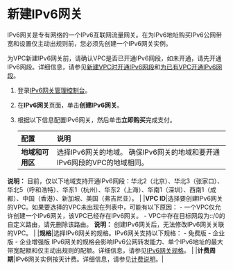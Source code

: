 # 新建IPv6网关

IPv6网关是专有网络的一个IPv6互联网流量网关。在为IPv6地址购买IPv6公网带宽和设置仅主动出规则前，您必须先创建一个IPv6网关实例。

为VPC新建IPv6网关前，请确认VPC是否已开通IPv6网段，如未开通，请先开通IPv6网段。详细信息，请参见[新建VPC时开通IPv6网段](/intl.zh-CN/用户指南/VPC开启IPv6/新建IPv4和IPv6双栈VPC.md)和[为已有VPC开通IPv6网段](/intl.zh-CN/用户指南/VPC开启IPv6/为已有VPC开通IPv6网段.md)。

1.  登录[IPv6网关管理控制台](https://vpc.console.aliyun.com/ipv6)。

2.  在**IPv6网关**页面，单击**创建IPv6网关**。

3.  根据以下信息配置IPv6网关，然后单击**立即购买**完成支付。

    |配置|说明|
    |:-|:-|
    |**地域和可用区**|选择IPv6网关的地域。 确保IPv6网关的地域和要开通IPv6网段的VPC的地域相同。

**说明：** 目前，仅以下地域支持开通IPv6网段：华北2（北京）、华北3（张家口）、华北5（呼和浩特）、华东1（杭州）、华东2（上海）、华南1（深圳）、西南1（成都）、中国（香港）、新加坡、美国（弗吉尼亚）。 |
    |**VPC ID**|选择要创建IPv6网关的VPC。如果要选择的VPC未出现在列表中，可能有以下原因：     -   一个VPC仅允许创建一个IPv6网关，该VPC已经存在IPv6网关。
    -   VPC中存在目标网段为::/0的自定义路由，请先删除该路由。
 **说明：** 创建IPv6网关后，无法修改IPv6网关关联的VPC。 |
    |**规格**|选择IPv6网关的规格。IPv6网关支持以下规格：     -   免费版
    -   企业版
    -   企业增强版
 IPv6网关的规格会影响IPv6公网转发能力、单个IPv6地址的最大带宽配额和仅主动出规则的配额。详细信息，请参见[IPv6网关规格](/intl.zh-CN/用户指南/管理IPv6网关/IPv6网关规格.md)。 |
    |**计费周期**|IPv6网关实例按天计费。详细信息，请参见[计费说明](/intl.zh-CN/产品计费/计费说明.md)。|



